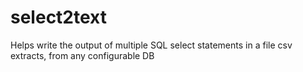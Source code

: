 # select2text
Helps write the output of multiple SQL select statements in a file csv extracts, from any configurable DB
